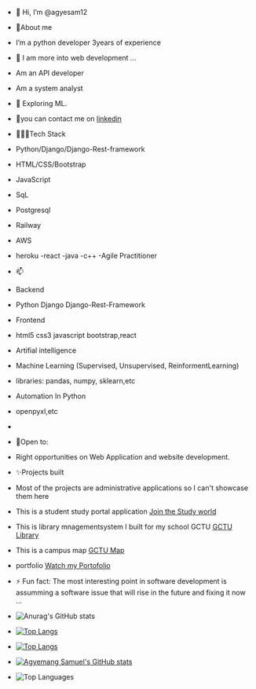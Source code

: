 - 👋 Hi, I’m @agyesam12
- 👀About me
-  I’m a python developer 3years of experience
- 🌱 I am more into web development ...
- Am an API developer
- Am a system analyst
- 🚀 Exploring ML.
- 💞️you can contact me on <a href="https://www.linkedin.com/in/agyemang-samuel-0b9b8b334?utm_source=share&utm_campaign=share_via&utm_content=profile&utm_medium=android_app">linkedin</a>

- 👨🏽‍💻Tech Stack
- Python/Django/Django-Rest-framework
- HTML/CSS/Bootstrap
- JavaScript
- SqL
- Postgresql
- Railway
- AWS
- heroku
-react
-java
-c++
-Agile Practitioner
- 📫
- Backend
- Python Django Django-Rest-Framework
- Frontend
- html5 css3 javascript bootstrap,react
- Artifial intelligence
- Machine Learning (Supervised, Unsupervised, ReinformentLearning)
- libraries: pandas, numpy, sklearn,etc

- Automation In Python
- openpyxl,etc
- 
- 🚧Open to:
- Right opportunities on Web Application and website development.
- ✨Projects built
- Most of the projects are administrative applications so I can't showcase them here
-  This is a student study portal application <a href="https://student-study-portal-agyemangsamuel.up.railway.app">Join the Study world</a>
-  This is library mnagementsystem I built for my school GCTU <a href="https://lms-sammykeys-groupsix-afi-955a05c27bea.herokuapp.com/signin/?next=/">GCTU Library</a>
-  This is a campus map <a href= "https://agyesam12.github.io/sneakout-sammykeys/">GCTU Map</a>
-  portfolio <a href = "https://agyesam12.github.io/portfolio/">Watch my Portofolio </a>
- ⚡ Fun fact: The most interesting point in software development is assumming a software issue that will rise in the future and fixing it now ...
- ![Anurag's GitHub stats](https://github-readme-stats.vercel.app/api?username=agyesam12&show_icons=true&theme=radical)
- [![Top Langs](https://github-readme-stats.vercel.app/api/top-langs/?username=agyesam12)](https://github.com/agyesam12/github-readme-stats)
- [![Top Langs](https://github-readme-stats.vercel.app/api?username=agyesam12&theme=algolia&show_icons=true)](https://github.com/agyesam12)
- [![Agyemang Samuel's GitHub stats](https://github-readme-stats.vercel.app/api/top-langs?username=agyesam12&theme=algolia&show_icons=true)](https://github.com/agyesam12)
- ![Top Languages](https://github-readme-stats.vercel.app/api/top-langs/?username=agyesam12&langs_count=3&hide=html,css&layout=compact)



<!---
agyesam12/agyesam12 is a ✨ special ✨ repository because its `README.md` (this file) appears on your GitHub profile.
You can click the Preview link to take a look at your changes.
--->
